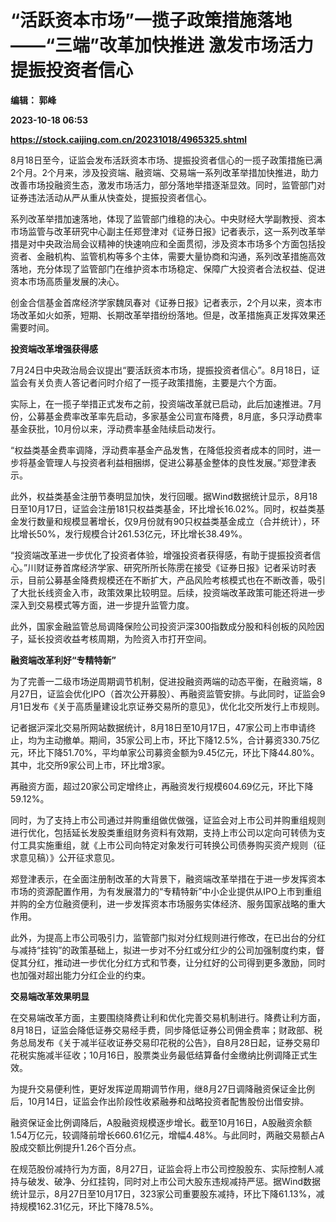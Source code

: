 # “活跃资本市场”一揽子政策措施落地——“三端”改革加快推进 激发市场活力提振投资者信心
**编辑： 郭峰**

**2023-10-18 06:53**

**https://stock.caijing.com.cn/20231018/4965325.shtml**

8月18日至今，证监会发布活跃资本市场、提振投资者信心的一揽子政策措施已满2个月。2个月来，涉及投资端、融资端、交易端一系列改革举措加快推进，助力改善市场投融资生态，激发市场活力，部分落地举措逐渐显效。同时，监管部门对证券违法活动从严从重从快查处，提振投资者信心。

系列改革举措加速落地，体现了监管部门维稳的决心。中央财经大学副教授、资本市场监管与改革研究中心副主任郑登津对《证券日报》记者表示，这一系列改革举措是对中央政治局会议精神的快速响应和全面贯彻，涉及资本市场多个方面包括投资者、金融机构、监管机构等多个主体，需要大量协商和沟通，系列改革措施高效落地，充分体现了监管部门在维护资本市场稳定、保障广大投资者合法权益、促进资本市场高质量发展的决心。

创金合信基金首席经济学家魏凤春对《证券日报》记者表示，2个月以来，资本市场改革如火如荼，短期、长期改革举措纷纷落地。但是，改革措施真正发挥效果还需要时间。

**投资端改革增强获得感**

7月24日中央政治局会议提出“要活跃资本市场，提振投资者信心”。8月18日，证监会有关负责人答记者问时介绍了一揽子政策措施，主要是六个方面。

实际上，在一揽子举措正式发布之前，投资端改革就已启动，此后加速推进。7月份，公募基金费率改革率先启动，多家基金公司宣布降费，8月底，多只浮动费率基金获批，10月份以来，浮动费率基金陆续启动发行。

“权益类基金费率调降，浮动费率基金产品发售，在降低投资者成本的同时，进一步将基金管理人与投资者利益相捆绑，促进公募基金整体的良性发展。”郑登津表示。

此外，权益类基金注册节奏明显加快，发行回暖。据Wind数据统计显示，8月18日至10月17日，证监会注册181只权益类基金，环比增长16.02%。同时，权益类基金发行数量和规模显著增长，仅9月份就有90只权益类基金成立（合并统计），环比增长50%，发行规模合计261.53亿元，环比增长38.49%。

“投资端改革进一步优化了投资者体验，增强投资者获得感，有助于提振投资者信心。”川财证券首席经济学家、研究所所长陈雳在接受《证券日报》记者采访时表示，目前公募基金降费规模还在不断扩大，产品风险考核模式也在不断改善，吸引了大批长线资金入市，政策效果比较明显。后续，投资端改革政策可能还将进一步深入到交易模式等方面，进一步提升监管力度。

此外，国家金融监管总局调降保险公司投资沪深300指数成分股和科创板的风险因子，延长投资收益考核周期，为险资入市打开空间。

**融资端改革利好“专精特新”**

为了完善一二级市场逆周期调节机制，促进投融资两端的动态平衡，在融资端，8月27日，证监会优化IPO（首次公开募股）、再融资监管安排。与此同时，证监会9月1日发布《关于高质量建设北京证券交易所的意见》，优化北交所发行上市规则。

记者据沪深北交易所网站数据统计，8月18日至10月17日，47家公司上市申请终止，均为主动撤单。期间，35家公司上市，环比下降12.5%，合计募资330.75亿元，环比下降51.70%，平均单家公司募资金额为9.45亿元，环比下降44.80%。其中，北交所9家公司上市，环比增3家。

再融资方面，超过20家公司定增终止，再融资发行规模604.69亿元，环比下降59.12%。

同时，为了支持上市公司通过并购重组做优做强，证监会对上市公司并购重组规则进行优化，包括延长发股类重组财务资料有效期，支持上市公司以定向可转债为支付工具实施重组，就《上市公司向特定对象发行可转换公司债券购买资产规则（征求意见稿）》公开征求意见。

郑登津表示，在全面注册制改革的大背景下，融资端改革举措在于进一步发挥资本市场的资源配置作用，为有发展潜力的“专精特新”中小企业提供从IPO上市到重组并购的全方位融资便利，进一步发挥资本市场服务实体经济、服务国家战略的重大作用。

此外，为提高上市公司吸引力，监管部门拟对分红规则进行修改，在已出台的分红与减持“挂钩”的政策基础上，拟进一步对不分红或分红少的公司加强制度约束，督促其分红，推动进一步优化分红方式和节奏，让分红好的公司得到更多激励，同时也加强对超出能力分红企业的约束。

**交易端改革效果明显**

在交易端改革方面，主要围绕降费让利和优化完善交易机制进行。降费让利方面，8月18日，证监会降低证券交易经手费，同步降低证券公司佣金费率；财政部、税务总局发布《关于减半征收证券交易印花税的公告》，自8月28日起，证券交易印花税实施减半征收；10月16日，股票类业务最低结算备付金缴纳比例调降正式生效。

为提升交易便利性，更好发挥逆周期调节作用，继8月27日调降融资保证金比例后，10月14日，证监会作出阶段性收紧融券和战略投资者配售股份出借安排。

融资保证金比例调降后，A股融资规模逐步增长。截至10月16日，A股融资余额1.54万亿元，较调降前增长660.61亿元，增幅4.48%。与此同时，两融交易额占A股成交额比例提升1.26个百分点。

在规范股份减持行为方面，8月27日，证监会将上市公司控股股东、实际控制人减持与破发、破净、分红挂钩，同时对上市公司大股东违规减持严惩。据Wind数据统计显示，8月27日至10月17日，323家公司重要股东减持，环比下降61.13%，减持规模162.31亿元，环比下降78.5%。